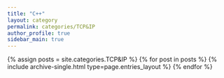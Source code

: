 ```yaml
---
title: "C++"
layout: category
permalink: categories/TCP&IP
author_profile: true
sidebar_main: true
---
```



{% assign posts = site.categories.TCP&IP %}
{% for post in posts %} {% include archive-single.html type=page.entries_layout %} {% endfor %}
